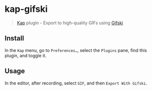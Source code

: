 # kap-gifski

> [Kap](https://github.com/wulkano/kap) plugin - Export to high-quality GIFs using [Gifski](https://github.com/sindresorhus/Gifski)

## Install

In the `Kap` menu, go to `Preferences…`, select the `Plugins` pane, find this plugin, and toggle it.

## Usage

In the editor, after recording, select `GIF`, and then `Export With Gifski`.
